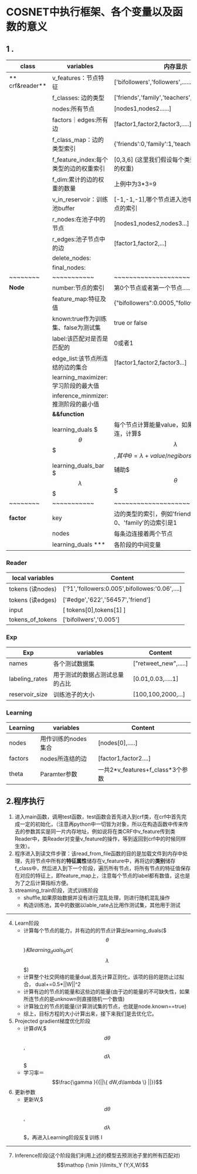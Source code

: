 # COSNET中执行框架、各个变量以及函数的意义
## 1 .
 class  |                         variables | 内存显示
 ------- |-------------------------- |-----------
** crf&reader**   |v_features：节点特征  |['bifollowers','followers',.......]
	     |f_classes:   边的类型|['friends','family','teachers',......]
	     |nodes:所有节点|[nodes1,nodes2......]
	     |factors｜edges:所有边|[factor1,factor2,factor3,.....]
             |f_class_map：边的类型索引 | \{'friends':0,'family':1,'teachers':2\}
             |f_feature_index:每个类型的边的权重索引| [0,3,6] (这里我们假设每个类型的边有3个类型的权重)
             |f_dim:累计的边的权重的数量|  上例中为3*3=9
             |v_in_reservoir：训练池buffer| [-1,-1,-1],哪个节点进入池中，其值改成该节点的索引
             |r_nodes:在池子中的节点 |[nodes1,nodes2,nodes3...]
             |r_edges:池子节点中的边 | [factor1,factor2,...]
             |delete_nodes:|
             |final_nodes: |
~~~~~~~~|~~~~~~~~~~~|~~~~~~~~~~~~~~~~~~~~
**Node**|number:节点的索引|第0个节点或者第一个节点.....
	|feature_map:特征及值 |{"bifollowers":0.0005,"followers":0.8888....}
	|known:true作为训练集、false为测试集 |true or false
	|label:该匹配对是否是匹配的| 0或者1
	|edge_list:该节点所连结的边的集合|[factor1,factor2,factor3...]
	|learning_maximizer:学习阶段的最大值|
	|inference_minmizer:推测阶段的最小值|
	|**&&function**|
	|learning_duals $$$\theta$$$ |每个节点计算能量value，如果这个节点有边相连，计算$$$\lambda$$$,其中$$\theta=\lambda+value/negibors$$ 
	|learning_duals_bar $$$\lambda$$$|辅助$$$\theta$$$
~~~~~~~~|~~~~~~~~~~~|~~~~~~~~~~~~~~~~~~~~
**factor** |key|边的类型的索引，例如'friends'的边索引是0、'family'的边索引是1
	|nodes|每条边连接着两个节点
	|learning_duals ***|各阶段的中间变量	
	
### Reader
local variables | Content | 
------------    | ------------- |
tokens (读nodes)         | ['?1','followers:0.005',bifollowes:'0.06',....]  |
tokens (读edges)         | ['#edge','622','56457','friend']
input   | [   tokens[0],tokens[1]  ]  |
tokens_of_tokens  | ['bifollwers','0.005'] 
	     
### Exp
Exp | variables| Content
------------ | ------------- | ------------
names | 各个测试数据集  | ["retweet_new",.....]
labeling_rates| 用于测试的数据占测试总量的占比  | [0.01,0.03,.....1]
reservoir_size|训练池子的大小|[100,100,2000,...]
	     
### Learning
Learning | variables| Content
------------ | ------------- | ------------
nodes | 用作训练的nodes集合 | [nodes[0],.....]
factors| nodes所连结的边 | [factor1,factor2....]
theta|Paramter参数|一共2\*v_features+f_class\*3个参数
	  	
	     
	     
	     
	     
	     
## 2.程序执行 
1. 进入main函数，调用test函数，test函数会首先进入到crf类，在crf中首先完成一定的初始化，（注意再python中一切皆为对象，所以在构造函数中传来传去的参数其实是同一片内存地址，例如说将在类CRF中v_feature传到类Reader中，类Reader对变量v_feature的操作，等到返回到crf中的时候同样生效）。
2. 程序进入到读文件步骤：该read_from_file函数的目的是加载文件到内存中处理，先将节点中所有的**特征属性**储存在v_feature中，再将边的**类别**储存f_class中，然后进入到下一个阶段，遍历所有节点，将所有节点的特征值保存在对应的特征上，即feature_map上，注意每个节点的label都有数值，这也是为了之后计算指标方便。
3. streaming_train阶段，流式训练阶段
   * shuffle,如果原始数据并没有进行混乱处理，则进行随机混乱操作
   * 构造训练池，其中的数据以lable_rate占比用作测试集，其他用于测试
   
----------
4. Learn阶段
	* 计算每个节点的能力，并有边的的节点计算出learning_duals($$$\theta$$$)和learning_duals_bar($$$\lambda$$$)
	* 计算整个社交网络的能量dual,首先计算正则化，该项的目的是防止过拟合，
	dual+=0.5*||W||^2
	* 计算有边的节点的能量和这些边的能量(由于边的能量的不可缺失性，如果所连节点的是unknown则直接随机一个数值)
	* 计算独立的节点的能量(计算测试集的节点，也就是node.known==true)
	* 综上，目标方程的大小计算出来，接下来我们是去优化它。
5. Projected gradient梯度优化阶段
	* 计算dW,$$$d\theta$$$,$$$d\lambda$$$
	* 学习率＝$$\frac{\gamma }{{||\{ dW,d\lambda \} ||}}$$6. 更新参数
	* 更新W,$$$d\theta$$$,$$$d\lambda$$$，再进入Learning阶段反复训练
	I
-----------	
7. Inference阶段(这个阶段我们利用上述的模型去预测池子里的所有匹配对)	$$\mathop {\min }\limits_Y (Y;X,W)$$	